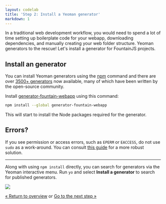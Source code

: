 ```yaml
---
layout: codelab
title: 'Step 2: Install a Yeoman generator'
markdown: 1
---
```


In a traditional web development workflow, you would need to spend a lot of time setting up boilerplate code for your webapp, downloading dependencies, and manually creating your web folder structure. Yeoman generators to the rescue! Let's install a generator for FountainJS projects.

## Install an generator

You can install Yeoman generators using the [npm](https://www.npmjs.com/) command and there are over [3500+ generators](/generators/) now available, many of which have been written by the open-source community.

Install [generator-fountain-webapp](https://www.npmjs.com/package/generator-fountain-webapp) using this command:

```sh
npm install --global generator-fountain-webapp
```

This will start to install the Node packages required for the generator.

<div class="note important">

  <h2>Errors?</h2>

  <p>If you see permission or access errors, such as <code>EPERM</code> or <code>EACCESS</code>, do not use <code>sudo</code> as a work-around. You can consult <a href="https://github.com/sindresorhus/guides/blob/master/npm-global-without-sudo.md">this guide</a> for a more robust solution.</p>

</div>

<hr>

<div class="note tip">

  <p>Along with using <code>npm install</code> directly, you can search for generators via the Yeoman interactive menu. Run <code>yo</code> and select <b>Install a generator</b> to search for published generators.</p>

  <img src="/assets/img/codelab/02_yo_interactive.png">

</div>


<p class="codelab-paging">
  <a href="index.html#toc">&laquo; Return to overview</a>
  or
  <a href="scaffold-app.html">Go to the next step &raquo;</a>
</p>
